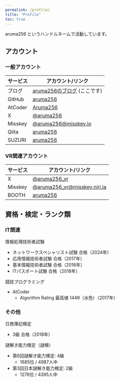 ```yaml
---
permalink: /profile/
title: "Profile"
toc: true
---
```


aruma256 というハンドルネームで活動しています。

## アカウント

### 一般アカウント

|サービス|アカウント/リンク|
|-|-|
|ブログ|[aruma256のブログ](https://aruma256.dev/) (ここです)|
|GitHub |[aruma256](https://github.com/aruma256)|
|AtCoder|[Aruma256](https://atcoder.jp/users/Aruma256)|
|X|[@aruma256](https://x.com/aruma256)|
|Misskey|[@aruma256@misskey.io](https://misskey.io/@aruma256)|
|Qiita|[aruma256](https://qiita.com/aruma256)|
|SUZURI|[aruma256](https://suzuri.jp/aruma256)|

### VR関連アカウント

|サービス|アカウント/リンク|
|-|-|
|X|[@aruma256_vr](https://x.com/aruma256_vr)|
|Misskey|[@aruma256_vr@misskey.niri.la](https://misskey.niri.la/@aruma256_vr)|
|BOOTH|[aruma256](https://aruma256.booth.pm/)|

## 資格・検定・ランク類

### IT関連

情報処理技術者試験

* ネットワークスペシャリスト試験 合格（2024年）
* 応用情報技術者試験 合格（2017年）
* 基本情報技術者試験 合格（2016年）
* ITパスポート試験 合格（2018年）

競技プログラミング

* AtCoder
    * Algorithm Rating 最高値 1449（水色）（2017年）

### その他

日商簿記検定

* 3級 合格（2018年）

謎解き能力検定（謎検）

* 第6回謎解き能力検定: 4級
    * 1685位 / 4987人中
* 第3回日本謎解き能力検定: 2級
    * 1276位 / 4395人中

